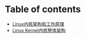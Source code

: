 # Table of contents

* [Linux内核架构和工作原理](README.md)
* [Linux Kernel内核整体架构](linux-kernel-nei-he-zheng-ti-jia-gou.md)
